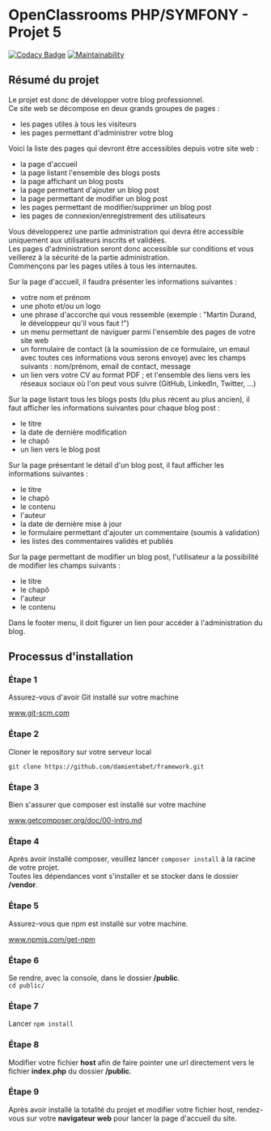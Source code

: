 # OpenClassrooms PHP/SYMFONY - Projet 5

[![Codacy Badge](https://api.codacy.com/project/badge/Grade/c98335564ffa4051a838f24b8e32df7c)](https://www.codacy.com/app/damientabet/framework?utm_source=github.com&amp;utm_medium=referral&amp;utm_content=damientabet/framework&amp;utm_campaign=Badge_Grade)
[![Maintainability](https://api.codeclimate.com/v1/badges/1e347675a777ba81d686/maintainability)](https://codeclimate.com/github/damientabet/framework/maintainability)

## Résumé du projet

Le projet est donc de développer votre blog professionnel.  
Ce site web se décompose en deux grands groupes de pages :  

-   les pages utiles à tous les visiteurs  
-   les pages permettant d'administrer votre blog  

Voici la liste des pages qui devront être accessibles depuis votre site web :  

-   la page d'accueil  
-   la page listant l'ensemble des blogs posts  
-   la page affichant un blog posts  
-   la page permettant d'ajouter un blog post  
-   la page permettant de modifier un blog post  
-   les pages permettant de modifier/supprimer un blog post  
-   les pages de connexion/enregistrement des utilisateurs  

Vous développerez une partie administration qui devra être accessible uniquement aux utilisateurs inscrits et validées.  
Les pages d'administration seront donc accessible sur conditions et vous veillerez à la sécurité de la partie administration.  
Commençons par les pages utiles à tous les internautes.  

Sur la page d'accueil, il faudra présenter les informations suivantes :  

-   votre nom et prénom  
-   une photo et/ou un logo  
-   une phrase d'accorche qui vous ressemble (exemple : "Martin Durand, le développeur qu'il vous faut !")  
-   un menu permettant de naviguer parmi l'ensemble des pages de votre site web  
-   un formulaire de contact (à la soumission de ce formulaire, un emaul avec toutes ces informations vous serons envoye) avec les champs suivants :  nom/prénom, email de contact, message  
-   un lien vers votre CV au format PDF ; et l'ensemble des liens vers les réseaux sociaux où l'on peut vous suivre (GitHub, LinkedIn, Twitter, ...)  

Sur la page listant tous les blogs posts (du plus récent au plus ancien), il faut afficher les informations suivantes pour chaque blog post :  

-   le titre  
-   la date de dernière modification  
-   le chapô  
-   un lien vers le blog post  

Sur la page présentant le détail d'un blog post, il faut afficher les informations suivantes :  

-   le titre  
-   le chapô  
-   le contenu  
-   l'auteur  
-   la date de dernière mise à jour  
-   le formulaire permettant d'ajouter un commentaire (soumis à validation)  
-   les listes des commentaires validés et publiés  

Sur la page permettant de modifier un blog post, l'utilisateur a la possibilité de modifier les champs suivants :  

-   le titre  
-   le chapô  
-   l'auteur  
-   le contenu  

Dans le footer menu, il doit figurer un lien pour accéder à l'administration du blog.  

## Processus d'installation

### Étape 1

Assurez-vous d'avoir Git installé sur votre machine  

www.git-scm.com  

### Étape 2

Cloner le repository sur votre serveur local  

``git clone https://github.com/damientabet/framework.git``  

### Étape 3

Bien s'assurer que composer est installé sur votre machine  

www.getcomposer.org/doc/00-intro.md  

### Étape 4

Après avoir installé composer, veuillez lancer ``composer install`` à la racine de votre projet.  
Toutes les dépendances vont s'installer et se stocker dans le dossier **/vendor**.  

### Étape 5

Assurez-vous que npm est installé sur votre machine.  

www.npmjs.com/get-npm  

### Étape 6

Se rendre, avec la console, dans le dossier **/public**.  
``cd public/``  

### Étape 7

Lancer ``npm install``  

### Étape 8

Modifier votre fichier **host** afin de faire pointer une url directement vers le fichier **index.php** du dossier **/public**.  

### Étape 9

Après avoir installé la totalité du projet et modifier votre fichier host, rendez-vous sur votre **navigateur web** pour lancer la page d'accueil du site.  

